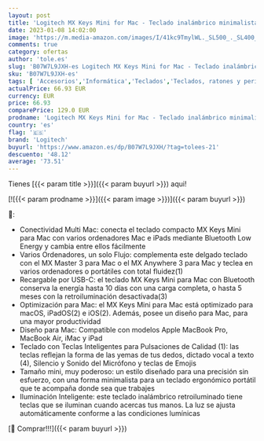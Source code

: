 ```yaml
---
layout: post
title: 'Logitech MX Keys Mini for Mac - Teclado inalámbrico minimalista  Compacto  Bluetooth  Teclas retroiluminadas  USB-C  Compatible con MacBook Pro  Macbook Air  iMac  iPad  QWERTY Español - Gris claro'
date: 2023-01-08 14:02:00
image: 'https://m.media-amazon.com/images/I/41kc9TmylWL._SL500_._SL400_.jpg'
comments: true
category: ofertas
author: 'tole.es'
slug: 'B07W7L9JXH-es Logitech MX Keys Mini for Mac - Teclado inalámbrico...'
sku: 'B07W7L9JXH-es'
tags: [ 'Accesorios','Informática','Teclados','Teclados, ratones y periféricos de entrada','ipad','logitech','🇪🇸', ]
actualPrice: 66.93 EUR
currency: EUR
price: 66.93
comparePrice: 129.0 EUR
prodname: 'Logitech MX Keys Mini for Mac - Teclado inalámbrico minimalista  Compacto  Bluetooth  Teclas retroiluminadas  USB-C  Compatible con MacBook Pro  Macbook Air  iMac  iPad  QWERTY Español - Gris claro'
country: 'es'
flag: '🇪🇸'
brand: 'Logitech'
buyurl: 'https://www.amazon.es/dp/B07W7L9JXH/?tag=tolees-21'
descuento: '48.12'
average: '73.51'
---
```


Tienes [{{< param title >}}]({{< param buyurl >}}) aqui!

[![{{< param prodname >}}]({{< param image >}})]({{< param buyurl >}})

🔎:

- Conectividad Multi Mac: conecta el teclado compacto MX Keys Mini para Mac con varios ordenadores Mac e iPads mediante Bluetooth Low Energy y cambia entre ellos fácilmente
- Varios Ordenadores, un solo Flujo: complementa este delgado teclado con el MX Master 3 para Mac o el MX Anywhere 3 para Mac y teclea en varios ordenadores o portátiles con total fluidez(1)
- Recargable por USB-C: el teclado MX Keys Mini para Mac con Bluetooth conserva la energía hasta 10 días con una carga completa, o hasta 5 meses con la retroiluminación desactivada(3)
- Optimización para Mac: el MX Keys Mini para Mac está optimizado para macOS, iPadOS(2) e iOS(2). Además, posee un diseño para Mac, para una mayor productividad
- Diseño para Mac: Compatible con modelos Apple MacBook Pro, MacBook Air, iMac y iPad
- Teclado con Teclas Inteligentes para Pulsaciones de Calidad (1): las teclas reflejan la forma de las yemas de tus dedos, dictado vocal a texto (4), Silencio y Sonido del Micrófono y teclas de Emojis
- Tamaño mini, muy poderoso: un estilo diseñado para una precisión sin esfuerzo, con una forma minimalista para un teclado ergonómico portátil que te acompaña donde sea que trabajes
- Iluminación Inteligente: este teclado inalámbrico retroiluminado tiene teclas que se iluminan cuando acercas tus manos. La luz se ajusta automáticamente conforme a las condiciones lumínicas

[🛒 Comprar!!!]({{< param buyurl >}})
